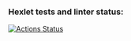 ### Hexlet tests and linter status:
[![Actions Status](https://github.com/KkonepHuk/sql-for-developers-project-136/actions/workflows/hexlet-check.yml/badge.svg)](https://github.com/KkonepHuk/sql-for-developers-project-136/actions)